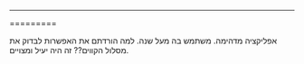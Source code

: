 ---------
=========

אפליקציה מדהימה. משתמש בה מעל שנה. למה הורדתם את האפשרות לבדוק את מסלול הקווים?? זה היה יעיל ומצויים.
